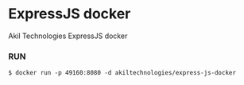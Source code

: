 # ExpressJS docker
Akil Technologies ExpressJS docker

### RUN
    $ docker run -p 49160:8080 -d akiltechnologies/express-js-docker


